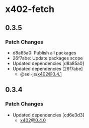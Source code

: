 # x402-fetch

## 0.3.5

### Patch Changes

- d8a85a0: Publish all packages
- 26f7abe: Update packages scope
- Updated dependencies [d8a85a0]
- Updated dependencies [26f7abe]
  - @sei-js/x402@0.4.1

## 0.3.4

### Patch Changes

- Updated dependencies [cd6e3d3]
  - x402@0.4.0
